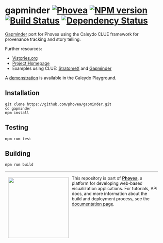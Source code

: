 gapminder [![Phovea][phovea-image]][phovea-url] [![NPM version][npm-image]][npm-url] [![Build Status][travis-image]][travis-url] [![Dependency Status][daviddm-image]][daviddm-url]
=====================

[Gapminder](https://www.gapminder.org/) port for Phovea using the Caleydo CLUE framework for provenance tracking and story telling.

Further resources:
* [Vistories.org](http://vistories.org)
* [Project Homepage](http://clue.caleydo.org/)
* Examples using CLUE: [StratomeX](http://vistories.org/v/stratomex) and [Gapminder](http://vistories.org/v/gapminder)

A [demonstration](http://playground.caleydo.org/gapminder/) is available in the Caleydo Playground.

Installation
------------

```
git clone https://github.com/phovea/gapminder.git
cd gapminder
npm install
```

Testing
-------

```
npm run test
```

Building
--------

```
npm run build
```



***

<a href="https://caleydo.org"><img src="http://caleydo.org/assets/images/logos/caleydo.svg" align="left" width="200px" hspace="10" vspace="6"></a>
This repository is part of **[Phovea](http://phovea.caleydo.org/)**, a platform for developing web-based visualization applications. For tutorials, API docs, and more information about the build and deployment process, see the [documentation page](http://caleydo.org/documentation/).


[phovea-image]: https://img.shields.io/badge/Phovea-Application-1BA64E.svg
[phovea-url]: https://phovea.caleydo.org
[npm-image]: https://badge.fury.io/js/gapminder.svg
[npm-url]: https://npmjs.org/package/gapminder
[travis-image]: https://travis-ci.org/phovea/gapminder.svg?branch=master
[travis-url]: https://travis-ci.org/phovea/gapminder
[daviddm-image]: https://david-dm.org/phovea/gapminder.svg?theme=shields.io
[daviddm-url]: https://david-dm.org/phovea/gapminder
